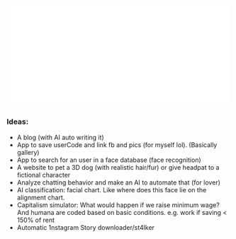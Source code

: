 <div align="center">
	<img src="large.svg" alt="Large banner">
</div>

### Ideas:
- A blog (with AI auto writing it)
- App to save userCode and link fb and pics (for myself lol). (Basically gallery)
- App to search for an user in a face database (face recognition)
- A website to pet a 3D dog (with realistic hair/fur) or give headpat to a fictional character
- Analyze chatting behavior and make an AI to automate that (for lover)
- AI classification: facial chart. Like where does this face lie on the alignment chart.
- Capitalism simulator: What would happen if we raise minimum wage? And humana are coded based on basic conditions. e.g. work if saving < 150% of rent
- Automatic 1nstagram Story downloader/st4lker
